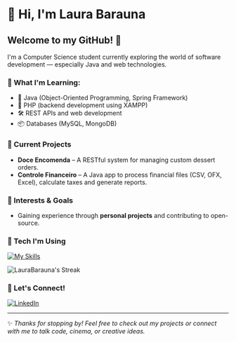 # 👋 Hi, I'm Laura Barauna

## Welcome to my GitHub! 🚀

I'm a Computer Science student currently exploring the world of software development — especially Java and web technologies.

### 🧠 What I'm Learning:
- 🌱 Java (Object-Oriented Programming, Spring Framework)
- 🧬 PHP (backend development using XAMPP)
- 🛠️ REST APIs and web development
- 📦 Databases (MySQL, MongoDB)

### 🧪 Current Projects
- **Doce Encomenda** – A RESTful system for managing custom dessert orders.
- **Controle Financeiro** – A Java app to process financial files (CSV, OFX, Excel), calculate taxes and generate reports.

### 🎨 Interests & Goals
- Gaining experience through **personal projects** and contributing to open-source.

### 🧰 Tech I'm Using
[![My Skills](https://skillicons.dev/icons?i=java,spring,js,html,css,mysql,php)](https://skillicons.dev)

![LauraBarauna's Streak](https://github-readme-streak-stats.herokuapp.com/?user=LauraBarauna&theme=tokyonight&hide_border=true)

### 🤝 Let's Connect!
[![LinkedIn](https://img.shields.io/badge/LinkedIn-0077B5?style=for-the-badge&logo=linkedin&logoColor=white)](https://www.linkedin.com/in/laurabarauna/)

---

✨ *Thanks for stopping by! Feel free to check out my projects or connect with me to talk code, cinema, or creative ideas.*
